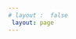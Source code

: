 ```yaml
---
# layout :  false
 layout: page 
--- 
```

<script setup>
import  team from './components/index.vue'
</script>

<team/>
